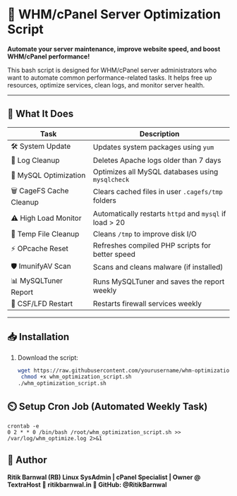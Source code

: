 # 🚀 WHM/cPanel Server Optimization Script

**Automate your server maintenance, improve website speed, and boost WHM/cPanel performance!**

This bash script is designed for WHM/cPanel server administrators who want to automate common performance-related tasks. It helps free up resources, optimize services, clean logs, and monitor server health.

---

## 🔧 What It Does

| Task | Description |
|------|-------------|
| 🛠️ System Update | Updates system packages using `yum` |
| 🧹 Log Cleanup | Deletes Apache logs older than 7 days |
| 🧠 MySQL Optimization | Optimizes all MySQL databases using `mysqlcheck` |
| 🗑️ CageFS Cache Cleanup | Clears cached files in user `.cagefs/tmp` folders |
| ⚠️ High Load Monitor | Automatically restarts `httpd` and `mysql` if load > 20 |
| 🧼 Temp File Cleanup | Cleans `/tmp` to improve disk I/O |
| ⚡ OPcache Reset | Refreshes compiled PHP scripts for better speed |
| 🛡️ ImunifyAV Scan | Scans and cleans malware (if installed) |
| 📊 MySQLTuner Report | Runs MySQLTuner and saves the report weekly |
| 🔁 CSF/LFD Restart | Restarts firewall services weekly |

---

## 📥 Installation

1. Download the script:
   ```bash
   wget https://raw.githubusercontent.com/yourusername/whm-optimization-script/main/whm_optimization_script.sh
    chmod +x whm_optimization_script.sh
   ./whm_optimization_script.sh
## ⏲️ Setup Cron Job (Automated Weekly Task)
    crontab -e
    0 2 * * 0 /bin/bash /root/whm_optimization_script.sh >> /var/log/whm_optimize.log 2>&1
## 🙌 Author
**Ritik Barnwal (RB)
Linux SysAdmin | cPanel Specialist | Owner @ TextraHost
📧 ritikbarnwal.in
🐙 GitHub: @RitikBarnwal**

